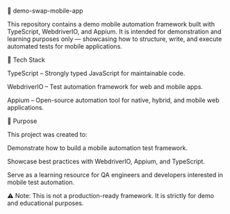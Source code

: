 📱 demo-swap-mobile-app

This repository contains a demo mobile automation framework built with TypeScript, WebdriverIO, and Appium.
It is intended for demonstration and learning purposes only — showcasing how to structure, write, and execute automated tests for mobile applications.

🚀 Tech Stack

TypeScript
 – Strongly typed JavaScript for maintainable code.

WebdriverIO
 – Test automation framework for web and mobile apps.

Appium
 – Open-source automation tool for native, hybrid, and mobile web applications.


🎯 Purpose

This project was created to:

Demonstrate how to build a mobile automation test framework.

Showcase best practices with WebdriverIO, Appium, and TypeScript.

Serve as a learning resource for QA engineers and developers interested in mobile test automation.

⚠️ Note: This is not a production-ready framework. It is strictly for demo and educational purposes.
